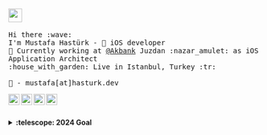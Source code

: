 
<br>
<p>
  <img src="https://user-images.githubusercontent.com/5679180/79618120-0daffb80-80be-11ea-819e-d2b0fa904d07.gif" width="27px">
  <br><br>
  <samp>
    Hi there :wave: <br>
    I'm Mustafa Hastürk -  iOS developer <br>
    💼 Currently working at <a href="https://akbank.com">@Akbank</a> Juzdan :nazar_amulet: as iOS Application Architect<br>
    :house_with_garden: Live in Istanbul, Turkey :tr:
    <br><br>
    💌 - mustafa[at]hasturk.dev
  </samp>
</p>

<p>
<a href="https://www.linkedin.com/in/muhasturk/">
<img align="left" alt="Mustafa's LinkedIn" width="22px" src="https://cdn.jsdelivr.net/npm/simple-icons@v3/icons/linkedin.svg" />
</a>
<a href="https://t.me/muhasturk">
<img align="left" alt="Mustafa's Telegram" width="22px" src="https://cdn.jsdelivr.net/npm/simple-icons@v3/icons/telegram.svg" />
</a>
<a href="https://www.instagram.com/muhasturk/">
<img align="left" alt="Mustafa's Instagram" width="22px" src="https://cdn.jsdelivr.net/npm/simple-icons@v3/icons/instagram.svg" />
</a>
<a href="https://www.reddit.com/user/muhasturk/">
<img align="left" alt="Mustafa's Reddit" width="22px" src="https://cdn.jsdelivr.net/npm/simple-icons@v3/icons/reddit.svg" />
</a>
</p>

<br><br>

<details>
    <summary><b>:telescope: 2024 Goal</b></summary>
  <p>
    Something big and loudy<br>
    :fire: <a href="https://bmhmusic-app-node.azurewebsites.net/">BMH Music</a>
  </p>
</details>
